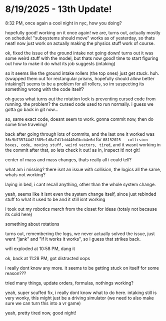 # 8/19/2025 - 13th Update!

8:32 PM, once again a cool night in nyc, how you doing?

hopefully good! working on it once again! we are, turns out, actually mostly on schedule! "subsystems should move" works as of yesterday, so thats neat! now just work on actually making the physics stuff work of course.

ok, fixed the issue of the ground intake not going down! turns out it was some weird stuff with the model, but thats now good! time to start figuring out how to make it do what its job suggests (intaking)

so it seems like the ground intake rollers (the top ones) just get stuck. huh. (swapped them out for rectangular prisms, hopefully should allow better intaking?) seems to be a problem for all rollers, so im suspecting its something wrong with the code itself?

oh guess what turns out the rotation lock is preventing cursed code from running. the problem? the cursed code used to run normally. i guess we gotta go back in git now...

so, same exact code, doesnt seem to work. gonna commit now, then do some time traveling!

back after going through lots of commits, and the last one it worked was `36c9b735744d2f389e1d8a7d11dd440d1bcb4e6d` for `08152025 - collision boxes, code, moving stuff, weird vectors, tired`, and it wasnt working in the commit after that, so lets check it out! as in, inspect it! not git!

center of mass and mass changes, thats really all i could tell?

what am i missing? there isnt an issue with collision, the logics all the same, whats not working?

laying in bed, i cant recall anything, other than the whole system change.

yeah, seems like it isnt even the system change itself, since just rebinded stuff to what it used to be and it still isnt working

i took out my robotics merch from the closet for ideas (totaly not because its cold here)

something about rotations

turns out, remembering the logs, we never actually solved the issue, just went "jank" and "if it works it works", so i guess that strikes back.

wifi exploded at 10:58 PM, dang it

ok, back at 11:28 PM, got distracted oops

i really dont know any more. it seems to be getting stuck on itself for some reason???

tried many things, update orders, formulas, nothings working?

yeah, super scuffed fix, i really dont know what to do here. intaking still is very wonky, this might just be a driving simulator (we need to also make sure we can turn this into a vr game)

yeah, pretty tired now, good night!